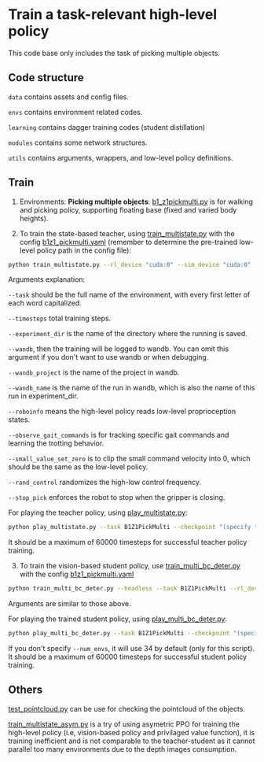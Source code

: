 # Train a task-relevant high-level policy

This code base only includes the task of picking multiple objects.

## Code structure
`data` contains assets and config files.

`envs` contains environment related codes.

`learning` contains dagger training codes (student distillation)

`modules` contains some network structures.

`utils` contains arguments, wrappers, and low-level policy definitions.

## Train

1. Environments: 
   **Picking multiple objects**: [b1_z1pickmulti.py](./envs/b1_z1pickmulti.py) is for walking and picking policy, supporting floating base (fixed and varied body heights).

2. To train the state-based teacher, using [train_multistate.py](./train_multistate.py) with the config [b1z1_pickmulti.yaml](./data/cfg/b1z1_pickmulti.yaml) (remember to determine the pre-trained low-level policy path in the config file):
```bash
python train_multistate.py --rl_device "cuda:0" --sim_device "cuda:0" --timesteps 60000 --headless --task B1Z1PickMulti --experiment_dir b1-pick-multi-teacher --wandb --wandb_project "b1-pick-multi-teacher" --wandb_name "some descriptions" --roboinfo --observe_gait_commands --small_value_set_zero --rand_control --stop_pick
```
Arguments explanation:

`--task` should be the full name of the environment, with every first letter of each word capitalized. 

`--timesteps` total training steps. 

`--experiment_dir` is the name of the directory where the running is saved.

`--wandb`, then the training will be logged to wandb. You can omit this argument if you don't want to use wandb or when debugging. 

`--wandb_project` is the name of the project in wandb. 

`--wandb_name` is the name of the run in wandb, which is also the name of this run in experiment_dir.

`--roboinfo` means the high-level policy reads low-level proprioception states.

`--observe_gait_commands` is for tracking specific gait commands and learning the trotting behavior.

`--small_value_set_zero` is to clip the small command velocity into 0, which should be the same as the low-level policy.

`--rand_control` randomizes the high-low control frequency.

`--stop_pick` enforces the robot to stop when the gripper is closing.

For playing the teacher policy, using [play_multistate.py](./play_multistate.py):
```bash
python play_multistate.py --task B1Z1PickMulti --checkpoint "(specify the path)" # --(same arguments as training)
```
It should be a maximum of 60000 timesteps for successful teacher policy training.


3. To train the vision-based student policy, use [train_multi_bc_deter.py](./train_multi_bc_deter.py) with the config [b1z1_pickmulti.yaml](./data/cfg/b1z1_pickmulti.yaml)
```bash
python train_multi_bc_deter.py --headless --task B1Z1PickMulti --rl_device "cuda:0" --sim_device "cuda:0" --timesteps 60000 --experiment_dir "b1-pick-multi-stu" --wandb --wandb_project "b1-pick-multi-stu" --wandb_name "checkpoint dir path" --teacher_ckpt_path "teacher checkpoint path" --roboinfo --observe_gait_commands --small_value_set_zero --rand_control --stop_pick
```
Arguments are similar to those above.

For playing the trained student policy, using [play_multi_bc_deter.py](./play_multi_bc_deter.py):
```bash
python play_multi_bc_deter.py --task B1Z1PickMulti --checkpoint "(specify the path)" # --(same arguments as training)
```
If you don't specify `--num_envs`, it will use 34 by default (only for this script).
It should be a maximum of 60000 timesteps for successful student policy training.

## Others
[test_pointcloud.py](./test_pointcloud.py) can be use for checking the pointcloud of the objects.

[train_multistate_asym.py](./train_multistate_asym.py) is a try of using asymetric PPO for training the high-level policy (i.e, vision-based policy and privilaged value function), it is training inefficient and is not comparable to the teacher-student as it cannot parallel too many environments due to the depth images consumption.
